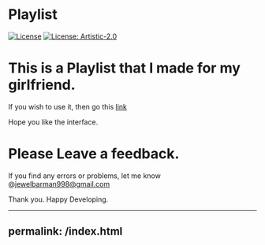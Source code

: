 Playlist
==========

[![License](https://img.shields.io/badge/License-Apache%202.0-blue.svg)](https://opensource.org/licenses/Apache-2.0)
[![License: Artistic-2.0](https://img.shields.io/badge/License-Artistic%202.0-0298c3.svg)](https://opensource.org/licenses/Artistic-2.0)

# This is a Playlist that I made for my girlfriend.
If you wish to use it, then go this [link](https://jewel998.github.io/playlist)

Hope you like the interface.

# Please Leave a feedback.

If you find any errors or problems, let me know @jewelbarman998@gmail.com

Thank you. Happy Developing.

---
permalink: /index.html
---
